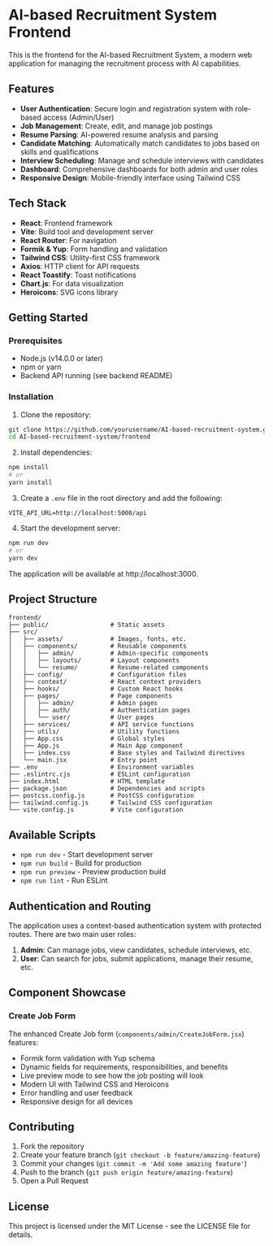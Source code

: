 # AI-based Recruitment System Frontend

This is the frontend for the AI-based Recruitment System, a modern web application for managing the recruitment process with AI capabilities.

## Features

- **User Authentication**: Secure login and registration system with role-based access (Admin/User)
- **Job Management**: Create, edit, and manage job postings
- **Resume Parsing**: AI-powered resume analysis and parsing
- **Candidate Matching**: Automatically match candidates to jobs based on skills and qualifications
- **Interview Scheduling**: Manage and schedule interviews with candidates
- **Dashboard**: Comprehensive dashboards for both admin and user roles
- **Responsive Design**: Mobile-friendly interface using Tailwind CSS

## Tech Stack

- **React**: Frontend framework
- **Vite**: Build tool and development server
- **React Router**: For navigation
- **Formik & Yup**: Form handling and validation
- **Tailwind CSS**: Utility-first CSS framework
- **Axios**: HTTP client for API requests
- **React Toastify**: Toast notifications
- **Chart.js**: For data visualization
- **Heroicons**: SVG icons library

## Getting Started

### Prerequisites

- Node.js (v14.0.0 or later)
- npm or yarn
- Backend API running (see backend README)

### Installation

1. Clone the repository:

```bash
git clone https://github.com/yourusername/AI-based-recruitment-system.git
cd AI-based-recruitment-system/frontend
```

2. Install dependencies:

```bash
npm install
# or
yarn install
```

3. Create a `.env` file in the root directory and add the following:

```
VITE_API_URL=http://localhost:5000/api
```

4. Start the development server:

```bash
npm run dev
# or
yarn dev
```

The application will be available at http://localhost:3000.

## Project Structure

```
frontend/
├── public/                 # Static assets
├── src/
│   ├── assets/             # Images, fonts, etc.
│   ├── components/         # Reusable components
│   │   ├── admin/          # Admin-specific components
│   │   ├── layouts/        # Layout components
│   │   └── resume/         # Resume-related components
│   ├── config/             # Configuration files
│   ├── context/            # React context providers
│   ├── hooks/              # Custom React hooks
│   ├── pages/              # Page components
│   │   ├── admin/          # Admin pages
│   │   ├── auth/           # Authentication pages
│   │   └── user/           # User pages
│   ├── services/           # API service functions
│   ├── utils/              # Utility functions
│   ├── App.css             # Global styles
│   ├── App.js              # Main App component
│   ├── index.css           # Base styles and Tailwind directives
│   └── main.jsx            # Entry point
├── .env                    # Environment variables
├── .eslintrc.cjs           # ESLint configuration
├── index.html              # HTML template
├── package.json            # Dependencies and scripts
├── postcss.config.js       # PostCSS configuration
├── tailwind.config.js      # Tailwind CSS configuration
└── vite.config.js          # Vite configuration
```

## Available Scripts

- `npm run dev` - Start development server
- `npm run build` - Build for production
- `npm run preview` - Preview production build
- `npm run lint` - Run ESLint

## Authentication and Routing

The application uses a context-based authentication system with protected routes. There are two main user roles:

1. **Admin**: Can manage jobs, view candidates, schedule interviews, etc.
2. **User**: Can search for jobs, submit applications, manage their resume, etc.

## Component Showcase

### Create Job Form

The enhanced Create Job form (`components/admin/CreateJobForm.jsx`) features:

- Formik form validation with Yup schema
- Dynamic fields for requirements, responsibilities, and benefits
- Live preview mode to see how the job posting will look
- Modern UI with Tailwind CSS and Heroicons
- Error handling and user feedback
- Responsive design for all devices

## Contributing

1. Fork the repository
2. Create your feature branch (`git checkout -b feature/amazing-feature`)
3. Commit your changes (`git commit -m 'Add some amazing feature'`)
4. Push to the branch (`git push origin feature/amazing-feature`)
5. Open a Pull Request

## License

This project is licensed under the MIT License - see the LICENSE file for details.
